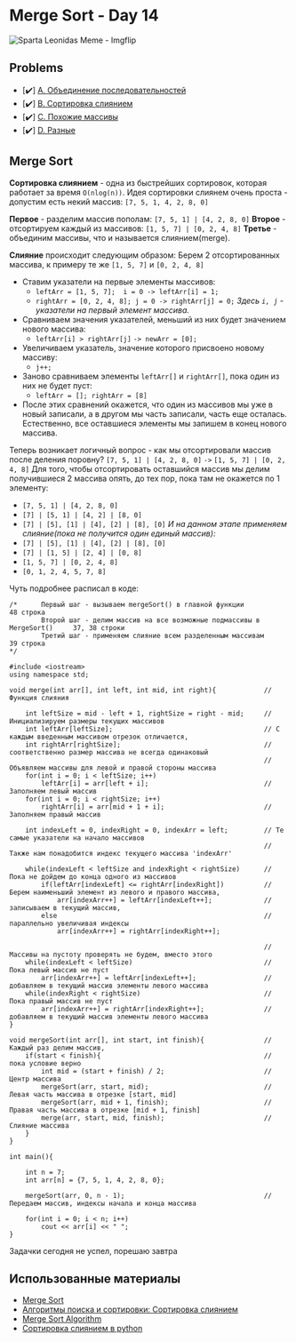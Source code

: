 # Merge Sort - Day 14
![Sparta Leonidas Meme - Imgflip](https://i.imgflip.com/1pebsf.jpg)

## Problems

- [✔️] [A. Объединение последовательностей](https://informatics.msk.ru/mod/statements/view.php?chapterid=1442#1)
- [✔️] [B. Сортировка слиянием](https://informatics.msk.ru/mod/statements/view.php?chapterid=766#1)
- [✔️] [C. Похожие массивы](https://informatics.msk.ru/mod/statements/view.php?chapterid=767#1)
- [✔️] [D. Разные](https://informatics.msk.ru/mod/statements/view.php?chapterid=1418#1)

## Merge Sort

**Сортировка слиянием** - одна из быстрейших сортировок, которая работает за время `O(nlog(n))`. Идея сортировки слиянем очень проста - допустим есть некий массив:
`[7, 5, 1, 4, 2, 8, 0]`

**Первое** - разделим массив пополам: `[7, 5, 1] | [4, 2, 8, 0]`
**Второе** - отсортируем каждый из массивов: `[1, 5, 7] | [0, 2, 4, 8]`
**Третье** - объединим массивы, что и называется слиянием(merge).

**Слияние** происходит следующим образом:
	Берем 2 отсортированных массива, к примеру те же `[1, 5, 7]` и `[0, 2, 4, 8]`

- Ставим указатели на первые элементы массивов: 
	- `leftArr = [1, 5, 7];  i = 0 -> leftArr[i] = 1;`
	- `rightArr = [0, 2, 4, 8]; j = 0 -> rightArr[j] = 0;`
	*Здесь `i, j` - указатели на первый элемент массива.*
- Сравниваем значения указателей, меньший из них будет значением нового массива:
	- `leftArr[i] > rightArr[j]` `-> newArr = [0];`
- Увеличиваем указатель, значение которого присвоено новому массиву:
	- `j++;`
- Заново сравниваем элементы `leftArr[]` и `rightArr[]`, пока один из них не будет пуст:
	- `leftArr = []; rightArr = [8]`
- После этих сравнений окажется, что один из массивов мы уже в новый записали, а в другом мы часть записали, часть еще осталась. Естественно, все оставшиеся элементы мы запишем в конец нового массива.

Теперь возникает логичный вопрос - как мы отсортировали массив после деления поровну? `[7, 5, 1] | [4, 2, 8, 0]` `->` `[1, 5, 7] | [0, 2, 4, 8]`
Для того, чтобы отсортировать оставшийся массив мы делим получившиеся 2 массива опять, до тех пор, пока там не окажется по 1 элементу:
-  `[7, 5, 1] | [4, 2, 8, 0]`
-  `[7] | [5, 1] | [4, 2] | [8, 0]`
-  `[7] | [5], [1] | [4], [2] | [8], [0]`
*И на данном этапе применяем слияние(пока не получится один единый массив):*
-  `[7] | [5], [1] | [4], [2] | [8], [0]`
-  `[7] | [1, 5] | [2, 4] | [0, 8]`
-  `[1, 5, 7] | [0, 2, 4, 8]`
-  `[0, 1, 2, 4, 5, 7, 8]`


Чуть подробнее расписал в коде:
```
/*      Первый шаг - вызываем mergeSort() в главной функции                     48 строка
        Второй шаг - делим массив на все возможные подмассивы в MergeSort()     37, 38 строки    
        Третий шаг - применяем слияние всем разделенным массивам                39 строка
*/

#include <iostream>
using namespace std;

void merge(int arr[], int left, int mid, int right){            // Функция слияния

    int leftSize = mid - left + 1, rightSize = right - mid;     // Инициализируем размеры текущих массивов
    int leftArr[leftSize];                                      // С каждым введенным массивом отрезок отличается,
    int rightArr[rightSize];                                    // соответственно размер массива не всегда одинаковый
                                                                // Объявляем массивы для левой и правой стороны массива
    for(int i = 0; i < leftSize; i++)                           
        leftArr[i] = arr[left + i];                             // Заполняем левый массив
    for(int i = 0; i < rightSize; i++)
        rightArr[i] = arr[mid + 1 + i];                         // Заполняем правый массив

    int indexLeft = 0, indexRight = 0, indexArr = left;         // Те самые указатели на начало массивов
                                                                // Также нам понадобится индекс текущего массива 'indexArr'
                                                                
    while(indexLeft < leftSize and indexRight < rightSize)      // Пока не дойдем до конца одного из массивов
        if(leftArr[indexLeft] <= rightArr[indexRight])          // Берем наименьший элемент из левого и правого массива,
            arr[indexArr++] = leftArr[indexLeft++];             // записываем в текущий массив,
        else                                                    // параллельно увеличивая индексы
            arr[indexArr++] = rightArr[indexRight++];
    
                                                                // Массивы на пустоту проверять не будем, вместо этого                                 
    while(indexLeft < leftSize)                                 // Пока левый массив не пуст
        arr[indexArr++] = leftArr[indexLeft++];                 // добавляем в текущий массив элементы левого массива
    while(indexRight < rightSize)                               // Пока правый массив не пуст
        arr[indexArr++] = rightArr[indexRight++];               // добавляем в текущий массив элементы левого массива
}

void mergeSort(int arr[], int start, int finish){               // Каждый раз делим массив, 
    if(start < finish){                                         // пока условие верно
        int mid = (start + finish) / 2;                         // Центр массива
        mergeSort(arr, start, mid);                             // Левая часть массива в отрезке [start, mid]
        mergeSort(arr, mid + 1, finish);                        // Правая часть массива в отрезке [mid + 1, finish]
        merge(arr, start, mid, finish);                         // Слияние массива
    }
}

int main(){

    int n = 7;
    int arr[n] = {7, 5, 1, 4, 2, 8, 0};

    mergeSort(arr, 0, n - 1);                                   // Передаем массив, индексы начала и конца массива

    for(int i = 0; i < n; i++)
        cout << arr[i] << " ";
}
```
Задачки сегодня не успел, порешаю завтра

## Использованные материалы
- [Merge Sort](https://www.geeksforgeeks.org/merge-sort/)
- [Алгоритмы поиска и сортировки: Сортировка слиянием](https://www.youtube.com/watch?v=wQMSowIS2FY)
- [Merge Sort Algorithm](https://www.programiz.com/dsa/merge-sort)
- [Сортировка слиянием в python](https://www.youtube.com/watch?v=LCfwxi2RPK4)